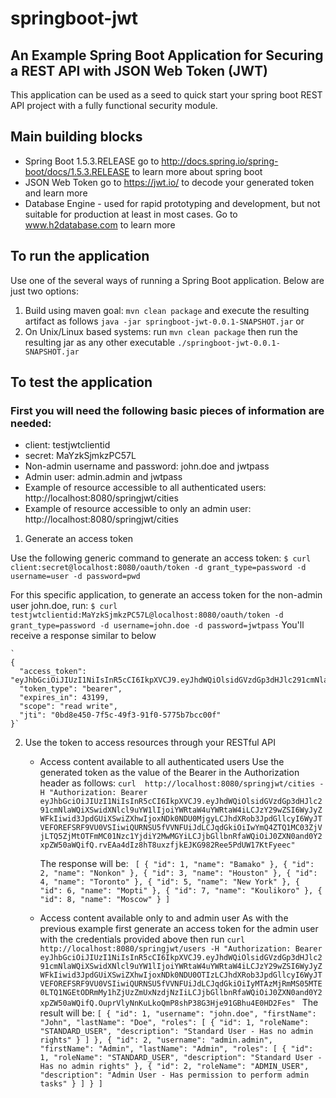 # springboot-jwt
## An Example Spring Boot Application for Securing a REST API with JSON Web Token (JWT)

This application can be used as a seed to quick start your spring boot REST API project with a fully functional security module.

## Main building blocks
 * Spring Boot 1.5.3.RELEASE go to http://docs.spring.io/spring-boot/docs/1.5.3.RELEASE to learn more about spring boot
 * JSON Web Token go to https://jwt.io/ to decode your generated token and learn more
 * Database Engine - used for rapid prototyping and development, but not suitable for production at least in most cases. Go to www.h2database.com to learn more
   
   
 
## To run the application
Use one of the several ways of running a Spring Boot application. Below are just two options:

1. Build using maven goal: `mvn clean package` and execute the resulting artifact as follows `java -jar springboot-jwt-0.0.1-SNAPSHOT.jar` or
2. On Unix/Linux based systems: run `mvn clean package` then run the resulting jar as any other executable `./springboot-jwt-0.0.1-SNAPSHOT.jar` 

## To test the application

 ### First you will need the following basic pieces of information are needed:
 
 * client: testjwtclientid
 * secret: MaYzkSjmkzPC57L
 * Non-admin username and password: john.doe and jwtpass
 * Admin user: admin.admin and jwtpass
 * Example of resource accessible to all authenticated users:  http://localhost:8080/springjwt/cities
 * Example of resource accessible to only an admin user:  http://localhost:8080/springjwt/cities
 
 1. Generate an access token
 
   Use the following generic command to generate an access token:
   `$ curl client:secret@localhost:8080/oauth/token -d grant_type=password -d username=user -d password=pwd`
   
   For this specific application, to generate an access token for the non-admin user john.doe, run:
   `$ curl testjwtclientid:MaYzkSjmkzPC57L@localhost:8080/oauth/token -d grant_type=password -d username=john.doe -d password=jwtpass`
    You'll receive a response similar to below

    `
    {
      "access_token": "eyJhbGciOiJIUzI1NiIsInR5cCI6IkpXVCJ9.eyJhdWQiOlsidGVzdGp3dHJlc291cmNlaWQiXSwidXNlcl9uYW1lIjoiYWRtaW4uYWRtaW4iLCJzY29wZSI6WyJyZWFkIiwid3JpdGUiXSwiZXhwIjoxNDk0NDU0MjgyLCJhdXRob3JpdGllcyI6WyJTVEFOREFSRF9VU0VSIiwiQURNSU5fVVNFUiJdLCJqdGkiOiIwYmQ4ZTQ1MC03ZjVjLTQ5ZjMtOTFmMC01Nzc1YjdiY2MwMGYiLCJjbGllbnRfaWQiOiJ0ZXN0and0Y2xpZW50aWQifQ.rvEAa4dIz8hT8uxzfjkEJKG982Ree5PdUW17KtFyeec",
      "token_type": "bearer",
      "expires_in": 43199,
      "scope": "read write",
      "jti": "0bd8e450-7f5c-49f3-91f0-5775b7bcc00f"
    }`
    
 2. Use the token to access resources through your RESTful API
 
    * Access content available to all authenticated users
        Use the generated token  as the value of the Bearer in the Authorization header as follows:
        `curl  http://localhost:8080/springjwt/cities -H "Authorization: Bearer eyJhbGciOiJIUzI1NiIsInR5cCI6IkpXVCJ9.eyJhdWQiOlsidGVzdGp3dHJlc291cmNlaWQiXSwidXNlcl9uYW1lIjoiYWRtaW4uYWRtaW4iLCJzY29wZSI6WyJyZWFkIiwid3JpdGUiXSwiZXhwIjoxNDk0NDU0MjgyLCJhdXRob3JpdGllcyI6WyJTVEFOREFSRF9VU0VSIiwiQURNSU5fVVNFUiJdLCJqdGkiOiIwYmQ4ZTQ1MC03ZjVjLTQ5ZjMtOTFmMC01Nzc1YjdiY2MwMGYiLCJjbGllbnRfaWQiOiJ0ZXN0and0Y2xpZW50aWQifQ.rvEAa4dIz8hT8uxzfjkEJKG982Ree5PdUW17KtFyeec" `
        
        The response will be:
        `
        [
          {
            "id": 1,
            "name": "Bamako"
          },
          {
            "id": 2,
            "name": "Nonkon"
          },
          {
            "id": 3,
            "name": "Houston"
          },
          {
            "id": 4,
            "name": "Toronto"
          },
          {
            "id": 5,
            "name": "New York"
          },
          {
            "id": 6,
            "name": "Mopti"
          },
          {
            "id": 7,
            "name": "Koulikoro"
          },
          {
            "id": 8,
            "name": "Moscow"
          }
        ]`
        
    * Access content available only to and admin user
        As with the previous example first generate an access token for the admin user with the credentials provided above then run
        `curl  http://localhost:8080/springjwt/users -H "Authorization: Bearer eyJhbGciOiJIUzI1NiIsInR5cCI6IkpXVCJ9.eyJhdWQiOlsidGVzdGp3dHJlc291cmNlaWQiXSwidXNlcl9uYW1lIjoiYWRtaW4uYWRtaW4iLCJzY29wZSI6WyJyZWFkIiwid3JpdGUiXSwiZXhwIjoxNDk0NDU0OTIzLCJhdXRob3JpdGllcyI6WyJTVEFOREFSRF9VU0VSIiwiQURNSU5fVVNFUiJdLCJqdGkiOiIyMTAzMjRmMS05MTE0LTQ1NGEtODRmMy1hZjUzZmUxNzdjNzIiLCJjbGllbnRfaWQiOiJ0ZXN0and0Y2xpZW50aWQifQ.OuprVlyNnKuLkoQmP8shP38G3Hje91GBhu4E0HD2Fes" `
        The result will be:
        `
        [
          {
            "id": 1,
            "username": "john.doe",
            "firstName": "John",
            "lastName": "Doe",
            "roles": [
              {
                "id": 1,
                "roleName": "STANDARD_USER",
                "description": "Standard User - Has no admin rights"
              }
            ]
          },
          {
            "id": 2,
            "username": "admin.admin",
            "firstName": "Admin",
            "lastName": "Admin",
            "roles": [
              {
                "id": 1,
                "roleName": "STANDARD_USER",
                "description": "Standard User - Has no admin rights"
              },
              {
                "id": 2,
                "roleName": "ADMIN_USER",
                "description": "Admin User - Has permission to perform admin tasks"
              }
            ]
          }
        ]
        `
